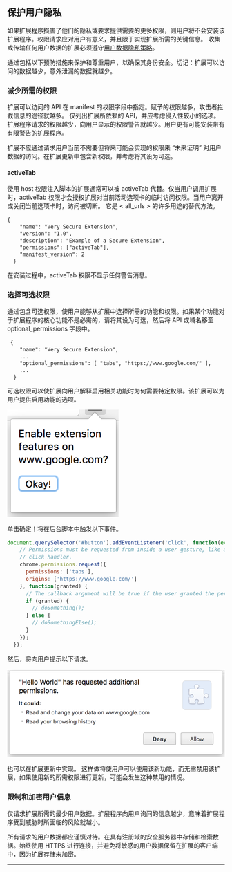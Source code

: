 ## 保护用户隐私

如果扩展程序损害了他们的隐私或要求提供需要的更多权限，则用户将不会安装该扩展程序。权限请求应对用户有意义，并且限于实现扩展所需的关键信息。 收集或传输任何用户数据的扩展必须遵守[用户数据隐私策略](https://developer.chrome.com/webstore/program_policies#userdata)。

通过包括以下预防措施来保护和尊重用户，以确保其身份安全。切记：扩展可以访问的数据越少，意外泄漏的数据就越少。

### 减少所需的权限

扩展可以访问的 API 在 manifest 的权限字段中指定。赋予的权限越多，攻击者拦截信息的途径就越多。 仅列出扩展所依赖的 API，并应考虑侵入性较小的选项。扩展程序请求的权限越少，向用户显示的权限警告就越少。用户更有可能安装带有有限警告的扩展程序。

扩展不应通过请求用户当前不需要但将来可能会实现的权限来 “未来证明” 对用户数据的访问。在扩展更新中包含新权限，并考虑将其设为可选。

#### activeTab

使用 host 权限注入脚本的扩展通常可以被 activeTab 代替。仅当用户调用扩展时，activeTab 权限才会授权扩展对当前活动选项卡的临时访问权限。当用户离开或关闭当前选项卡时，访问被切断。 它是 < all_urls > 的许多用途的替代方法。

```
{
    "name": "Very Secure Extension",
    "version": "1.0",
    "description": "Example of a Secure Extension",
    "permissions": ["activeTab"],
    "manifest_version": 2
  }
```

在安装过程中，activeTab 权限不显示任何警告消息。

### 选择可选权限

通过包含可选权限，使用户能够从扩展中选择所需的功能和权限。如果某个功能对于扩展程序的核心功能不是必需的，请将其设为可选，然后将 API 或域名移至 optional_permissions 字段中。

```
 {
    "name": "Very Secure Extension",
    ...
    "optional_permissions": [ "tabs", "https://www.google.com/" ],
    ...
  }
```

可选权限可以使扩展向用户解释启用相关功能时为何需要特定权限。该扩展可以为用户提供启用功能的选项。

![enable_html](./assets/enable_html.png)

单击确定！将在后台脚本中触发以下事件。

``` js
document.querySelector('#button').addEventListener('click', function(event) {
    // Permissions must be requested from inside a user gesture, like a button's
    // click handler.
    chrome.permissions.request({
      permissions: ['tabs'],
      origins: ['https://www.google.com/']
    }, function(granted) {
      // The callback argument will be true if the user granted the permissions.
      if (granted) {
        // doSomething();
      } else {
        // doSomethingElse();
      }
    });
  });
```

然后，将向用户提示以下请求。

![enable_permissions](./assets/enable_permissions.png)


也可以在扩展更新中实现。 这样做将使用户可以使用该新功能，而无需禁用该扩展，如果使用新的所需权限进行更新，可能会发生这种禁用的情况。

### 限制和加密用户信息

仅请求扩展所需的最少用户数据。扩展程序向用户询问的信息越少，意味着扩展程序受到威胁时所面临的风险就越小。

所有请求的用户数据都应谨慎对待。在具有注册域的安全服务器中存储和检索数据。始终使用 HTTPS 进行连接，并避免将敏感的用户数据保留在扩展的客户端中，因为扩展存储未加密。


-------






